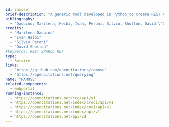 ```yaml
--- 
id: ramose
brief-description: "A generic tool developed in Python to create REST APIs over SPARQL endpoints"
bibliography: 
  - "Daquino, Marilena, Heibi, Ivan, Peroni, Silvio, Shotton, David \"Creating RESTful APIs over SPARQL endpoints using RAMOSE.\" Semantic Web Journal (2021): 1-19. https://content.iospress.com/articles/semantic-web/sw210439"
credits: 
  - "Marilena Daquino"
  - "Ivan Heibi"
  - "Silvio Peroni"
  - "David Shotton"
#keywords: REST SPARQL RDF
type:
  - Service
links: 
  - "https://github.com/opencitations/ramose"
  - "https://opencitations.net/querying"
name: "RAMOSE"
related-components: 
  - webportal
running-instance:
  - https://opencitations.net/ccc/api/v1
  - https://opencitations.net/index/croci/api/v1
  - https://opencitations.net/index/coci/api/v1
  - https://opencitations.net/index/api/v1
  - https://opencitations.net/api/v1
--- 
```

